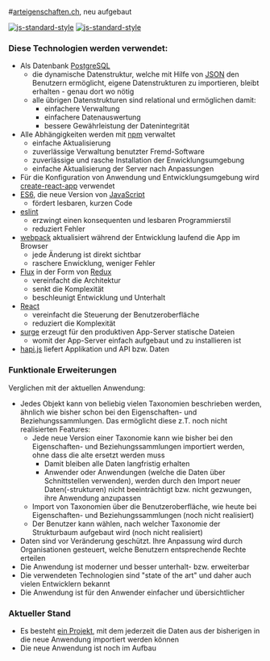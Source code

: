 #[arteigenschaften.ch](http://arteigenschaften.ch), neu aufgebaut

[![js-standard-style](https://img.shields.io/badge/license-ISC-brightgreen.svg)](https://github.com/barbalex/gs/blob/master/license.md)
[![js-standard-style](https://david-dm.org/barbalex/ae.svg)](https://david-dm.org/barbalex/ae)

### Diese Technologien werden verwendet:

- Als Datenbank [PostgreSQL](https://www.postgresql.org)
  - die dynamische Datenstruktur, welche mit Hilfe von [JSON](https://de.wikipedia.org/wiki/JavaScript_Object_Notation) den Benutzern ermöglicht, eigene Datenstrukturen zu importieren, bleibt erhalten - genau dort wo nötig
  - alle übrigen Datenstrukturen sind relational und ermöglichen damit:
     - einfachere Verwaltung
     - einfachere Datenauswertung
     - bessere Gewährleistung der Datenintegrität
- Alle Abhängigkeiten werden mit [npm](https://www.npmjs.com) verwaltet
  - einfache Aktualisierung
  - zuverlässige Verwaltung benutzter Fremd-Software
  - zuverlässige und rasche Installation der Enwicklungsumgebung
  - einfache Aktualisierung der Server nach Anpassungen
- Für die Konfiguration von Anwendung und Entwicklungsumgebung wird [create-react-app](https://github.com/facebookincubator/create-react-app) verwendet
- [ES6](https://github.com/lukehoban/es6features), die neue Version von [JavaScript](http://en.wikipedia.org/wiki/JavaScript)
  - fördert lesbaren, kurzen Code
- [eslint](http://eslint.org)
  - erzwingt einen konsequenten und lesbaren Programmierstil
  - reduziert Fehler
- [webpack](http://webpack.github.io) aktualisiert während der Entwicklung laufend die App im Browser
  - jede Änderung ist direkt sichtbar
  - raschere Enwicklung, weniger Fehler
- [Flux](http://facebook.github.io/flux) in der Form von [Redux](https://github.com/reactjs/redux)
  - vereinfacht die Architektur
  - senkt die Komplexität
  - beschleunigt Entwicklung und Unterhalt
- [React](https://facebook.github.io/react/index.html)
  - vereinfacht die Steuerung der Benutzeroberfläche
  - reduziert die Komplexität
- [surge](https://surge.sh) erzeugt für den produktiven App-Server statische Dateien
  - womit der App-Server einfach aufgebaut und zu installieren ist
- [hapi.js](http://hapijs.com) liefert Applikation und API bzw. Daten

### Funktionale Erweiterungen
Verglichen mit der aktuellen Anwendung:

- Jedes Objekt kann von beliebig vielen Taxonomien beschrieben werden, ähnlich wie bisher schon bei den Eigenschaften- und Beziehungssammlungen. Das ermöglicht diese z.T. noch nicht realisierten Features:
  - Jede neue Version einer Taxonomie kann wie bisher bei den Eigenschaften- und Beziehungssammlungen importiert werden, ohne dass die alte ersetzt werden muss
     - Damit bleiben alle Daten langfristig erhalten
     - Anwender oder Anwendungen (welche die Daten über Schnittstellen verwenden), werden durch den Import neuer Daten(-strukturen) nicht beeinträchtigt bzw. nicht gezwungen, ihre Anwendung anzupassen
  - Import von Taxonomien über die Benutzeroberfläche, wie heute bei Eigenschaften- und Beziehungssammlungen (noch nicht realisiert)
  - Der Benutzer kann wählen, nach welcher Taxonomie der Strukturbaum aufgebaut wird (noch nicht realisiert)
- Daten sind vor Veränderung geschützt. Ihre Anpassung wird durch Organisationen gesteuert, welche Benutzern entsprechende Rechte erteilen
- Die Anwendung ist moderner und besser unterhalt- bzw. erweiterbar
- Die verwendeten Technologien sind "state of the art" und daher auch vielen Entwicklern bekannt
- Die Anwendung ist für den Anwender einfacher und übersichtlicher

### Aktueller Stand

- Es besteht [ein Projekt](https://github.com/barbalex/ae_import), mit dem jederzeit die Daten aus der bisherigen in die neue Anwendung importiert werden können
- Die neue Anwendung ist noch im Aufbau

